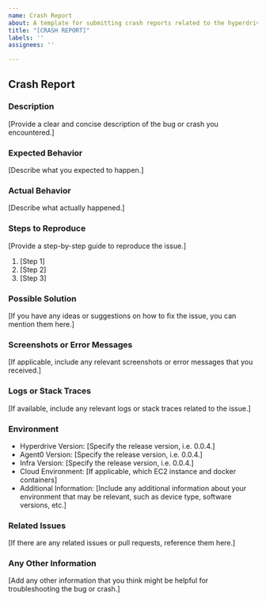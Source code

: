 ```yaml
---
name: Crash Report
about: A template for submitting crash reports related to the hyperdrive protocol.
title: "[CRASH REPORT]"
labels: ''
assignees: ''

---
```


## Crash Report


### Description

[Provide a clear and concise description of the bug or crash you encountered.]


### Expected Behavior

[Describe what you expected to happen.]


### Actual Behavior

[Describe what actually happened.]


### Steps to Reproduce

[Provide a step-by-step guide to reproduce the issue.]

1. [Step 1]
2. [Step 2]
3. [Step 3]


### Possible Solution

[If you have any ideas or suggestions on how to fix the issue, you can mention them here.]


### Screenshots or Error Messages

[If applicable, include any relevant screenshots or error messages that you received.]


### Logs or Stack Traces

[If available, include any relevant logs or stack traces related to the issue.]


### Environment

- Hyperdrive Version: [Specify the release version, i.e. 0.0.4.]
- Agent0 Version: [Specify the release version, i.e. 0.0.4.]
- Infra Version: [Specify the release version, i.e. 0.0.4.]
- Cloud Environment: [If applicable, which EC2 instance and docker containers]
- Additional Information: [Include any additional information about your environment that may be relevant, such as device type, software versions, etc.]


### Related Issues

[If there are any related issues or pull requests, reference them here.]


### Any Other Information

[Add any other information that you think might be helpful for troubleshooting the bug or crash.]
